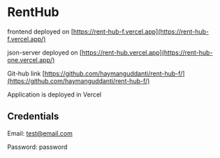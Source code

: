 # RentHub

frontend deployed on [https://rent-hub-f.vercel.app](https://rent-hub-f.vercel.app/)

json-server deployed on [https://rent-hub.vercel.app](https://rent-hub-one.vercel.app/)

Git-hub link [https://github.com/haymanguddanti/rent-hub-f/](https://github.com/haymanguddanti/rent-hub-f/)

Application is deployed in Vercel

## Credentials

Email: test@email.com

Password: password
